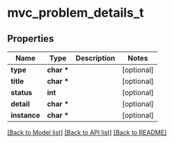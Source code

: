 # mvc_problem_details_t

## Properties
Name | Type | Description | Notes
------------ | ------------- | ------------- | -------------
**type** | **char \*** |  | [optional] 
**title** | **char \*** |  | [optional] 
**status** | **int** |  | [optional] 
**detail** | **char \*** |  | [optional] 
**instance** | **char \*** |  | [optional] 

[[Back to Model list]](../README.md#documentation-for-models) [[Back to API list]](../README.md#documentation-for-api-endpoints) [[Back to README]](../README.md)


